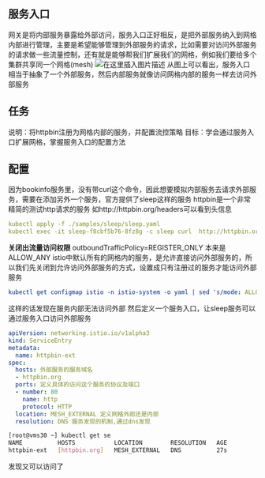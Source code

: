 ## 服务入口
网关是将内部服务暴露给外部访问，服务入口正好相反，是把外部服务纳入到网格内部进行管理，主要是希望能够管理到外部服务的请求，比如需要对访问外部服务的请求做一些流量控制，还有就是能够帮我们扩展我们的网格，例如我们要给多个集群共享同一个网格(mesh)
![在这里插入图片描述](https://img-blog.csdnimg.cn/20200511215532395.png?x-oss-process=image/watermark,type_ZmFuZ3poZW5naGVpdGk,shadow_10,text_aHR0cHM6Ly9ibG9nLmNzZG4ubmV0L3FxXzQzMTA5OTc4,size_16,color_FFFFFF,t_70)
从图上可以看出，服务入口相当于抽象了一个外部服务，然后内部服务就像访问网格内部的服务一样去访问外部服务


## 任务
说明：将httpbin注册为网格内部的服务，并配置流控策略
目标：学会通过服务入口扩展网格，掌握服务入口的配置方法

## 配置
因为bookinfo服务里，没有带curl这个命令，因此想要模拟内部服务去请求外部服务，需要在添加另外一个服务，官方提供了sleep这样的服务
httpbin是一个非常精简的测试http请求的服务
如http://httpbin.org/headers可以看到头信息

```yaml
kubectl apply -f ./samples/sleep/sleep.yaml
kubectl exec -it sleep-f8cbf5b76-8fz8g -c sleep curl  http://httpbin.org
```



**关闭出流量访问权限**
outboundTrafficPolicy=REGISTER_ONLY
本来是ALLOW_ANY
istio中默认所有的网格内的服务，是允许直接访问外部服务的，所以我们先关闭到允许访问外部服务的方式，设置成只有注册过的服务才能访问外部服务

```yaml
kubectl get configmap istio -n istio-system -o yaml | sed 's/mode: ALLOW_ANY/mode: REGISTER_ONLY/g' |kubectl replace -n istio-system -f -
```
这样的话发现在服务内部无法访问外部
然后定义一个服务入口，让sleep服务可以通过服务入口访问外部服务

```yaml
apiVersion: networking.istio.io/v1alpha3
kind: ServiceEntry
metadata:
  name: httpbin-ext
spec:
  hosts: 外部服务的服务域名
  - httpbin.org
  ports: 定义具体的访问这个服务的协议及端口
  - number: 80
    name: http
    protocol: HTTP
  location: MESH_EXTERNAL 定义网格外部还是内部
  resolution: DNS 服务发现的机制,通过dns发现

```

```bash
[root@vms30 ~] kubectl get se
NAME          HOSTS           LOCATION        RESOLUTION   AGE
httpbin-ext   [httpbin.org]   MESH_EXTERNAL   DNS          27s

```
发现又可以访问了